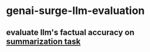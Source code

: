 # genai-surge-llm-evaluation

## evaluate llm's factual accuracy on [summarization task](factual_accuracy)
